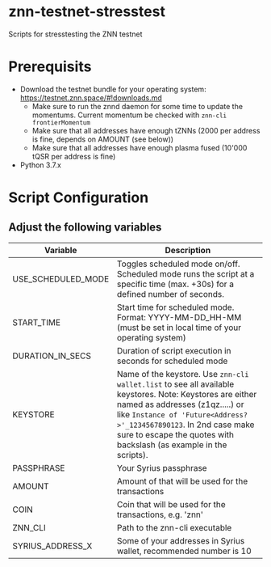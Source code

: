 # znn-testnet-stresstest
Scripts for stresstesting the ZNN testnet

# Prerequisits
* Download the testnet bundle for your operating system: https://testnet.znn.space/#!downloads.md
  * Make sure to run the znnd daemon for some time to update the momentums. Current momentum be checked with `znn-cli frontierMomentum`
  * Make sure that all addresses have enough tZNNs (2000 per address is fine, depends on AMOUNT (see below))
  * Make sure that all addresses have enough plasma fused (10'000 tQSR per address is fine)
* Python 3.7.x

# Script Configuration
## Adjust the following variables
| Variable | Description |
| --- | --- |
| USE_SCHEDULED_MODE | Toggles scheduled mode on/off. Scheduled mode runs the script at a specific time (max. +30s) for a defined number of seconds.  |
| START_TIME | Start time for scheduled mode. Format: YYYY-MM-DD_HH-MM (must be set in local time of your operating system) |
| DURATION_IN_SECS | Duration of script execution in seconds for scheduled mode |
| KEYSTORE | Name of the keystore. Use `znn-cli wallet.list` to see all available keystores. Note: Keystores are either named as addresses (z1qz.....) or like `Instance of 'Future<Address?>'_1234567890123`. In 2nd case make sure to escape the quotes with backslash (as example in the scripts). |
| PASSPHRASE | Your Syrius passphrase |
| AMOUNT | Amount of <COIN> that will be used for the transactions |
| COIN | Coin that will be used for the transactions, e.g. 'znn' |
| ZNN_CLI | Path to the znn-cli executable |
| SYRIUS_ADDRESS_X | Some of your addresses in Syrius wallet, recommended number is 10 |
